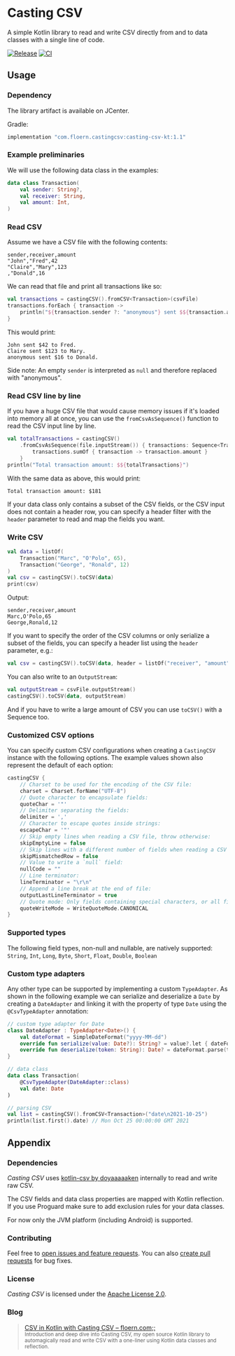 # Casting CSV

A simple Kotlin library to read and write CSV directly from and to data classes with a single line of code.

[![Release](https://img.shields.io/bintray/v/floern/maven/casting-csv-kt?label=release)](https://bintray.com/floern/maven/casting-csv-kt)
[![CI](https://img.shields.io/github/workflow/status/Floern/casting-csv-kt/CI/main?label=ci)](https://github.com/Floern/casting-csv-kt/actions?query=workflow%3ACI)

## Usage

### Dependency

The library artifact is available on JCenter.

Gradle:
```kotlin
implementation "com.floern.castingcsv:casting-csv-kt:1.1"
```

### Example preliminaries

We will use the following data class in the examples:
```kotlin
data class Transaction(
    val sender: String?,
    val receiver: String,
    val amount: Int,
)
```

### Read CSV

Assume we have a CSV file with the following contents:
```text
sender,receiver,amount
"John","Fred",42
"Claire","Mary",123
,"Donald",16
```

We can read that file and print all transactions like so:
```kotlin
val transactions = castingCSV().fromCSV<Transaction>(csvFile)
transactions.forEach { transaction ->
    println("${transaction.sender ?: "anonymous"} sent $${transaction.amount} to ${transaction.receiver}.")
}
```

This would print:
```text
John sent $42 to Fred.
Claire sent $123 to Mary.
anonymous sent $16 to Donald.
```

Side note: An empty `sender` is interpreted as `null` and therefore replaced with "anonymous".

### Read CSV line by line

If you have a huge CSV file that would cause memory issues if it's loaded into memory all at once, 
you can use the `fromCsvAsSequence()` function to read the CSV input line by line.
```kotlin
val totalTransactions = castingCSV()
    .fromCsvAsSequence(file.inputStream()) { transactions: Sequence<Transaction> ->
        transactions.sumOf { transaction -> transaction.amount }
    }
println("Total transaction amount: $${totalTransactions}")
```

With the same data as above, this would print: 
```text
Total transaction amount: $181
```

If your data class only contains a subset of the CSV fields, or the CSV input does not contain a header row, 
you can specify a header filter with the `header` parameter to read and map the fields you want.

### Write CSV

```kotlin
val data = listOf(
    Transaction("Marc", "O'Polo", 65),
    Transaction("George", "Ronald", 12)
)
val csv = castingCSV().toCSV(data)
print(csv)
```

Output:
```text 
sender,receiver,amount
Marc,O'Polo,65
George,Ronald,12
```

If you want to specify the order of the CSV columns or only serialize a subset of the fields, 
you can specify a header list using the `header` parameter, e.g.:
```kotlin
val csv = castingCSV().toCSV(data, header = listOf("receiver", "amount"))
```

You can also write to an `OutputStream`:
```kotlin
val outputStream = csvFile.outputStream()
castingCSV().toCSV(data, outputStream)
```

And if you have to write a large amount of CSV you can use `toCSV()` with a Sequence too.

### Customized CSV options

You can specify custom CSV configurations when creating a `CastingCSV` instance with the following options. 
The example values shown also represent the default of each option:
```kotlin
castingCSV {
    // Charset to be used for the encoding of the CSV file:
    charset = Charset.forName("UTF-8")
    // Quote character to encapsulate fields:
    quoteChar = '"'
    // Delimiter separating the fields:
    delimiter = ','
    // Character to escape quotes inside strings:
    escapeChar = '"'
    // Skip empty lines when reading a CSV file, throw otherwise:
    skipEmptyLine = false
    // Skip lines with a different number of fields when reading a CSV file, throw otherwise:
    skipMismatchedRow = false
    // Value to write a `null` field:
    nullCode = ""
    // Line terminator:
    lineTerminator = "\r\n"
    // Append a line break at the end of file:
    outputLastLineTerminator = true
    // Quote mode: Only fields containing special characters, or all fields:
    quoteWriteMode = WriteQuoteMode.CANONICAL
}
```

### Supported types

The following field types, non-null and nullable, are natively supported: 
`String`, `Int`, `Long`, `Byte`, `Short`, `Float`, `Double`, `Boolean`

### Custom type adapters

Any other type can be supported by implementing a custom `TypeAdapter`. 
As shown in the following example we can serialize and deserialize a `Date` by creating a `DateAdapter` 
and linking it with the property of type `Date` using the `@CsvTypeAdapter` annotation:
```kotlin
// custom type adapter for Date
class DateAdapter : TypeAdapter<Date>() {
    val dateFormat = SimpleDateFormat("yyyy-MM-dd")
    override fun serialize(value: Date?): String? = value?.let { dateFormat.format(it) }
    override fun deserialize(token: String): Date? = dateFormat.parse(token)
}

// data class
data class Transaction(
    @CsvTypeAdapter(DateAdapter::class)
    val date: Date
)

// parsing CSV
val list = castingCSV().fromCSV<Transaction>("date\n2021-10-25")
println(list.first().date) // Mon Oct 25 00:00:00 GMT 2021
```

## Appendix

### Dependencies

_Casting CSV_ uses [kotlin-csv by doyaaaaaken](https://github.com/doyaaaaaken/kotlin-csv) internally 
to read and write raw CSV.

The CSV fields and data class properties are mapped with Kotlin reflection. 
If you use Proguard make sure to add exclusion rules for your data classes.

For now only the JVM platform (including Android) is supported.

### Contributing

Feel free to [open issues and feature requests](https://github.com/Floern/casting-csv-kt/issues). 
You can also [create pull requests](https://github.com/Floern/casting-csv-kt/pulls) for bug fixes. 

### License

_Casting CSV_ is licensed under the [Apache License 2.0](http://www.apache.org/licenses/LICENSE-2.0).

### Blog

> [CSV in Kotlin with Casting CSV &ndash; floern.com;;](https://floern.com/;;/csv-with-kotlin/)  
> <sup>Introduction and deep dive into Casting CSV, my open source Kotlin library to automagically read and 
write CSV with a one-liner using Kotlin data classes and reflection.</sup>
